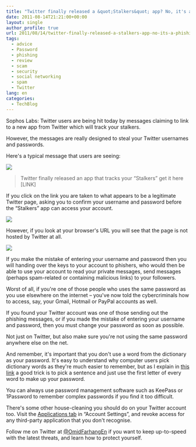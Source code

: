 ```yaml
---
title: "Twitter finally released a &quot;Stalkers&quot; app? No, it's a phishing scam"
date: 2011-08-14T21:21:00+00:00
layout: single
author_profile: true
url: 2011/08/14/twitter-finally-released-a-stalkers-app-no-its-a-phishing-scam/
tags:
  - advice
  - Password
  - phishing
  - review
  - scam
  - security
  - social networking
  - spam
  - Twitter
lang: en
categories: 
  - TechBlog
---
```

Sophos Labs: Twitter users are being hit today by messages claiming to link to a new app from Twitter which will track your stalkers.

However, the messages are really designed to steal your Twitter usernames and passwords.

Here's a typical message that users are seeing:

[![](http://1.bp.blogspot.com/-IIngieAPmLM/TkgzUstoLpI/AAAAAAAAD9s/fVtBZhwDZ_o/s400/twitter-stalkers.jpg)](http://1.bp.blogspot.com/-IIngieAPmLM/TkgzUstoLpI/AAAAAAAAD9s/fVtBZhwDZ_o/s1600/twitter-stalkers.jpg)

> Twitter finally released an app that tracks your “Stalkers” get it here \[LINK\]

If you click on the link you are taken to what appears to be a legitimate Twitter page, asking you to confirm your username and password before the “Stalkers” app can access your account.

[![](http://4.bp.blogspot.com/-FW6K8T_f668/TkgzjS6xA5I/AAAAAAAAD90/lCh23AIBLas/s400/twitter-stalkers-site.jpg)](http://4.bp.blogspot.com/-FW6K8T_f668/TkgzjS6xA5I/AAAAAAAAD90/lCh23AIBLas/s1600/twitter-stalkers-site.jpg)

However, if you look at your browser's URL you will see that the page is not hosted by Twitter at all.

[![](http://4.bp.blogspot.com/-CxX8YDiPfF0/Tkgzg-pnxoI/AAAAAAAAD9w/4_tkVteZnYc/s400/twitter-stalkers-url.jpg)](http://4.bp.blogspot.com/-CxX8YDiPfF0/Tkgzg-pnxoI/AAAAAAAAD9w/4_tkVteZnYc/s1600/twitter-stalkers-url.jpg)

If you make the mistake of entering your username and password then you will handing over the keys to your account to phishers, who would then be able to use your account to read your private messages, send messages (perhaps spam-related or containing malicious links) to your followers.

Worst of all, if you're one of those people who uses the same password as you use elsewhere on the internet – you've now told the cybercriminals how to access, say, your Gmail, Hotmail or PayPal accounts as well.

If you found your Twitter account was one of those sending out the phishing messages, or if you made the mistake of entering your username and password, then you must change your password as soon as possible.

Not just on Twitter, but also make sure you're not using the same password anywhere else on the net.

And remember, it's important that you don't use a word from the dictionary as your password. It's easy to understand why computer users pick dictionary words as they're much easier to remember, but as I explain in [this link](/en/knowledge-base/security/passwords) a good trick is to pick a sentence and just use the first letter of every word to make up your password.

You can always use password management software such as KeePass or 1Password to remember complex passwords if you find it too difficult.

There's some other house-cleaning you should do on your Twitter account too. Visit the [Applications tab](http://twitter.com/settings/applications) in “Account Settings”, and revoke access for any third-party application that you don't recognise.

Follow me on Twitter at [@OmidFarhangEn](https://twitter.com/OmidFarhangEn) if you want to keep up-to-speed with the latest threats, and learn how to protect yourself.